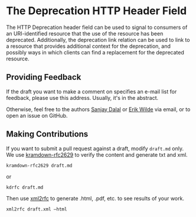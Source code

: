 # The Deprecation HTTP Header Field

The HTTP Deprecation header field can be used to signal to consumers of an URI-identified resource that the use of the resource has been deprecated. Additionally, the deprecation link relation can be used to link to a resource that provides additional context for the deprecation, and possibly ways in which clients can find a replacement for the deprecated resource.

## Providing Feedback

If the draft you want to make a comment on specifies an e-mail list for feedback, please use this address. Usually, it's in the abstract.

Otherwise, feel free to the authors [Sanjay Dalal](mailto:sanjay.dalal@cal.berkeley.edu) or [Erik Wilde](mailto:erik.wilde@dret.net) via email, or to open an issue on GitHub.

## Making Contributions

If you want to submit a pull request against a draft, modify `draft.md` only. We use [kramdown-rfc2629](https://github.com/cabo/kramdown-rfc2629) to verify the content and generate txt and xml. 

```
kramdown-rfc2629 draft.md
```

or

```
kdrfc draft.md
```

Then use [xml2rfc](https://xml2rfc.tools.ietf.org) to generate .html, .pdf, etc. to see results of your work.

```
xml2rfc draft.xml —html 
```




